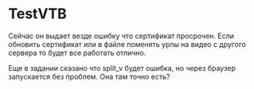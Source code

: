 # TestVTB
Сейчас он выдает везде ошибку что сертификат просрочен. Если обновить сертификат или в файле поменять урлы на видео с другого сервера 
то будет все работать отлично. 

Еще в задании сказано что split_v будет ошибка, но через браузер запускается без проблем. Она там точно есть?
